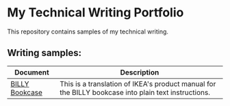 # My Technical Writing Portfolio

This repository contains samples of my technical writing. 

## Writing samples:
| Document | Description |
| -------- | ---------- |
| [BILLY Bookcase](https://github.com/martine-if/writing-samples/blob/main/BILLY/BILLY-bookcase.md) | This is a translation of IKEA's product manual for the BILLY bookcase into plain text instructions. |
